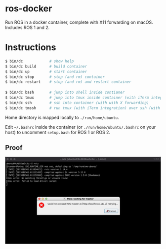 # ros-docker

Run ROS in a docker container, complete with X11 forwarding on macOS. Includes ROS 1 and 2.

# Instructions

```sh
$ bin/dc            # show help
$ bin/dc build      # build container
$ bin/dc up         # start container
$ bin/dc stop       # stop (and rm) container
$ bin/dc restart    # stop (and rm) and restart container

$ bin/dc bash       # jump into shell inside contianer
$ bin/dc tmux       # jump into tmux inside container (with iTerm integration)
$ bin/dc ssh        # ssh into container (with with X forwarding)
$ bin/dc tmssh      # run tmux (with iTerm integration) over ssh (with X forwarding) [recommended]
```

Home directory is mapped locally to `./run/home/ubuntu`.

Edit `~/.bashrc` inside the container (or `./run/home/ubuntu/.bashrc` on your host) to uncomment `setup.bash` for ROS 1 or ROS 2.

## Proof

![Screenshot](screenshot.jpg)
